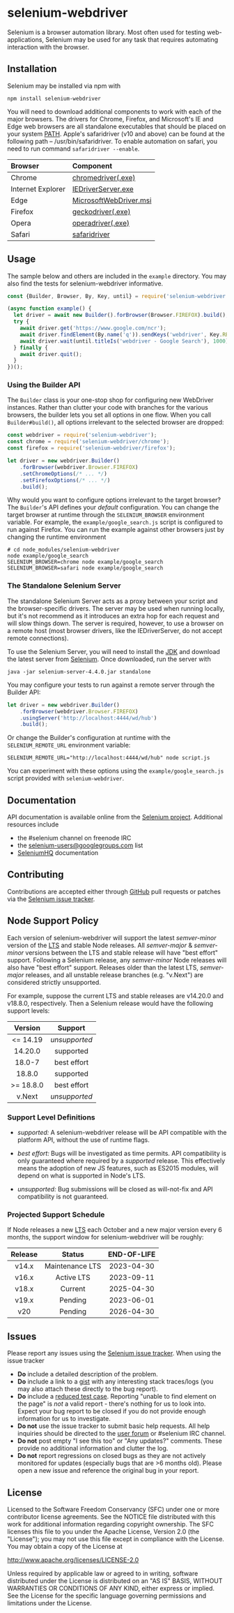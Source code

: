 # selenium-webdriver

Selenium is a browser automation library. Most often used for testing
web-applications, Selenium may be used for any task that requires automating
interaction with the browser.

## Installation

Selenium may be installed via npm with

    npm install selenium-webdriver

You will need to download additional components to work with each of the major
browsers. The drivers for Chrome, Firefox, and Microsoft's IE and Edge web
browsers are all standalone executables that should be placed on your system
[PATH]. Apple's safaridriver (v10 and above) can be found at the
following path – /usr/bin/safaridriver. To enable automation on safari,
you need to run command `safaridriver --enable`.

| Browser           | Component                        |
|:------------------|:---------------------------------|
| Chrome            | [chromedriver(.exe)][chrome]     |
| Internet Explorer | [IEDriverServer.exe][release]    |
| Edge              | [MicrosoftWebDriver.msi][edge]   |
| Firefox           | [geckodriver(.exe)][geckodriver] |
| Opera             | [operadriver(.exe)][operadriver] |
| Safari            | [safaridriver]                   |

## Usage

The sample below and others are included in the `example` directory. You may
also find the tests for selenium-webdriver informative.

```javascript
const {Builder, Browser, By, Key, until} = require('selenium-webdriver');

(async function example() {
  let driver = await new Builder().forBrowser(Browser.FIREFOX).build();
  try {
    await driver.get('https://www.google.com/ncr');
    await driver.findElement(By.name('q')).sendKeys('webdriver', Key.RETURN);
    await driver.wait(until.titleIs('webdriver - Google Search'), 1000);
  } finally {
    await driver.quit();
  }
})();
```

### Using the Builder API

The `Builder` class is your one-stop shop for configuring new WebDriver
instances. Rather than clutter your code with branches for the various browsers,
the builder lets you set all options in one flow. When you call
`Builder#build()`, all options irrelevant to the selected browser are dropped:

```javascript
const webdriver = require('selenium-webdriver');
const chrome = require('selenium-webdriver/chrome');
const firefox = require('selenium-webdriver/firefox');

let driver = new webdriver.Builder()
    .forBrowser(webdriver.Browser.FIREFOX)
    .setChromeOptions(/* ... */)
    .setFirefoxOptions(/* ... */)
    .build();
```

Why would you want to configure options irrelevant to the target browser? The
`Builder`'s API defines your _default_ configuration. You can change the target
browser at runtime through the `SELENIUM_BROWSER` environment variable. For
example, the `example/google_search.js` script is configured to run against
Firefox. You can run the example against other browsers just by changing the
runtime environment

    # cd node_modules/selenium-webdriver
    node example/google_search
    SELENIUM_BROWSER=chrome node example/google_search
    SELENIUM_BROWSER=safari node example/google_search

### The Standalone Selenium Server

The standalone Selenium Server acts as a proxy between your script and the
browser-specific drivers. The server may be used when running locally, but it's
not recommend as it introduces an extra hop for each request and will slow
things down. The server is required, however, to use a browser on a remote host
(most browser drivers, like the IEDriverServer, do not accept remote
connections).

To use the Selenium Server, you will need to install the
[JDK](http://www.oracle.com/technetwork/java/javase/downloads/index.html) and
download the latest server from [Selenium][release]. Once downloaded, run the
server with

    java -jar selenium-server-4.4.0.jar standalone

You may configure your tests to run against a remote server through the Builder
API:

```javascript
let driver = new webdriver.Builder()
    .forBrowser(webdriver.Browser.FIREFOX)
    .usingServer('http://localhost:4444/wd/hub')
    .build();
```

Or change the Builder's configuration at runtime with the `SELENIUM_REMOTE_URL`
environment variable:

    SELENIUM_REMOTE_URL="http://localhost:4444/wd/hub" node script.js

You can experiment with these options using the `example/google_search.js`
script provided with `selenium-webdriver`.

## Documentation

API documentation is available online from the [Selenium project][api].
Additional resources include

- the #selenium channel on freenode IRC
- the [selenium-users@googlegroups.com][users] list
- [SeleniumHQ](https://selenium.dev/documentation/) documentation

## Contributing

Contributions are accepted either through [GitHub][gh] pull requests or patches
via the [Selenium issue tracker][issues].

## Node Support Policy

Each version of selenium-webdriver will support the latest _semver-minor_
version of the [LTS] and stable Node releases. All _semver-major_ &
_semver-minor_ versions between the LTS and stable release will have "best
effort" support. Following a Selenium release, any _semver-minor_ Node releases
will also have "best effort" support. Releases older than the latest LTS,
_semver-major_ releases, and all unstable release branches (e.g. "v.Next")
are considered strictly unsupported.

For example, suppose the current LTS and stable releases are v14.20.0 and
v18.8.0,
respectively. Then a Selenium release would have the following support levels:

|  Version  |    Support    |
|:---------:|:-------------:|
| <= 14.19  | _unsupported_ |
|  14.20.0  |   supported   |
|  18.0-7   |  best effort  |
|  18.8.0   |   supported   |
| >= 18.8.0 |  best effort  |
|  v.Next   | _unsupported_ |

### Support Level Definitions

- _supported:_ A selenium-webdriver release will be API compatible with the
  platform API, without the use of runtime flags.

- _best effort:_ Bugs will be investigated as time permits. API compatibility is
  only guaranteed where required by a _supported_ release. This effectively
  means the adoption of new JS features, such as ES2015 modules, will depend
  on what is supported in Node's LTS.

- _unsupported:_ Bug submissions will be closed as will-not-fix and API
  compatibility is not guaranteed.

### Projected Support Schedule

If Node releases a new [LTS] each October and a new major version every 6
months, the support window for selenium-webdriver will be roughly:

| Release |     Status      | END-OF-LIFE |
|:-------:|:---------------:|:-----------:|
|  v14.x  | Maintenance LTS | 2023-04-30  |
|  v16.x  |   Active LTS    | 2023-09-11  |
|  v18.x  |     Current     | 2025-04-30  |
|  v19.x  |     Pending     | 2023-06-01  |
|   v20   |     Pending     | 2026-04-30  |

## Issues

Please report any issues using the [Selenium issue tracker][issues]. When using
the issue tracker

- __Do__ include a detailed description of the problem.
- __Do__ include a link to a [gist](http://gist.github.com/) with any
  interesting stack traces/logs (you may also attach these directly to the bug
  report).
- __Do__ include a [reduced test case][reduction]. Reporting "unable to find
  element on the page" is _not_ a valid report - there's nothing for us to
  look into. Expect your bug report to be closed if you do not provide enough
  information for us to investigate.
- __Do not__ use the issue tracker to submit basic help requests. All help
  inquiries should be directed to the [user forum][users] or #selenium IRC
  channel.
- __Do not__ post empty "I see this too" or "Any updates?" comments. These
  provide no additional information and clutter the log.
- __Do not__ report regressions on closed bugs as they are not actively
  monitored for updates (especially bugs that are >6 months old). Please open a
  new issue and reference the original bug in your report.

## License

Licensed to the Software Freedom Conservancy (SFC) under one
or more contributor license agreements. See the NOTICE file
distributed with this work for additional information
regarding copyright ownership. The SFC licenses this file
to you under the Apache License, Version 2.0 (the
"License"); you may not use this file except in compliance
with the License. You may obtain a copy of the License at

http://www.apache.org/licenses/LICENSE-2.0

Unless required by applicable law or agreed to in writing,
software distributed under the License is distributed on an
"AS IS" BASIS, WITHOUT WARRANTIES OR CONDITIONS OF ANY
KIND, either express or implied. See the License for the
specific language governing permissions and limitations
under the License.

[LTS]: https://github.com/nodejs/LTS

[PATH]: http://en.wikipedia.org/wiki/PATH_%28variable%29

[api]: http://seleniumhq.github.io/selenium/docs/api/javascript/module/selenium-webdriver/

[chrome]: http://chromedriver.storage.googleapis.com/index.html

[gh]: https://github.com/SeleniumHQ/selenium/

[issues]: https://github.com/SeleniumHQ/selenium/issues

[edge]: http://go.microsoft.com/fwlink/?LinkId=619687

[geckodriver]: https://github.com/mozilla/geckodriver/releases/

[reduction]: http://www.webkit.org/quality/reduction.html

[release]: https://www.selenium.dev/downloads/

[users]: https://groups.google.com/forum/#!forum/selenium-users

[safaridriver]: https://developer.apple.com/library/prerelease/content/releasenotes/General/WhatsNewInSafari/Articles/Safari_10_0.html#//apple_ref/doc/uid/TP40014305-CH11-DontLinkElementID_28

[operadriver]: https://github.com/operasoftware/operachromiumdriver/releases
